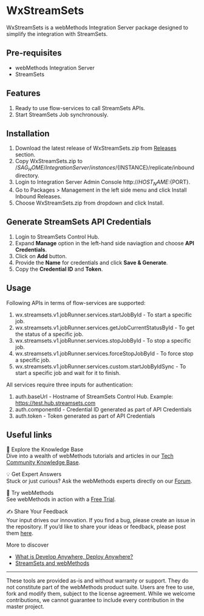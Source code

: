 # WxStreamSets
WxStreamSets is a  webMethods Integration Server package designed to simplify the integration with StreamSets.

## Pre-requisites
  - webMethods Integration Server
  - StreamSets

## Features
1.	Ready to use flow-services to call StreamSets APIs.
2.	Start StreamSets Job synchronously.
 
## Installation
1.	Download the latest release of WxStreamSets.zip from [Releases](https://github.com/SoftwareAG/WxStreamSets/releases) section.
2.	Copy WxStreamSets.zip to /${SAG_HOME}/IntegrationServer/instances/${INSTANCE}/replicate/inbound directory.
3.	Login to Integration Server Admin Console http://${HOST_NAME}:${PORT}.
4.	Go to Packages > Management in the left side menu and click Install Inbound Releases.
5.	Choose WxStreamSets.zip from dropdown and click Install.
   
## Generate StreamSets API Credentials
1. Login to StreamSets Control Hub.
2. Expand **Manage** option in the left-hand side naviagtion and choose **API Credentials**.
3. Click on **Add** button.
4. Provide the **Name** for credentials and click **Save & Generate**.
5. Copy the **Credential ID** and **Token**.

## Usage
Following APIs in terms of flow-services are supported:
1. wx.streamsets.v1.jobRunner.services.startJobById - To start a specific job.
2. wx.streamsets.v1.jobRunner.services.getJobCurrentStatusById - To get the status of a specific job.
3. wx.streamsets.v1.jobRunner.services.stopJobById - To stop a specific job.
4. wx.streamsets.v1.jobRunner.services.forceStopJobById - To force stop a specific job.
5. wx.streamsets.v1.jobRunner.services.custom.startJobByIdSync - To start a specific job and wait for it to finish.

All services require three inputs for authentication:
1. auth.baseUrl - Hostname of StreamSets Control Hub. Example: https://test.hub.streamsets.com
2. auth.componentId - Credential ID generated as part of API Credentials
3. auth.token - Token generated as part of API Credentials

## Useful links   

📘 Explore the Knowledge Base    
Dive into a wealth of webMethods tutorials and articles in our [Tech Community Knowledge Base](https://tech.forums.softwareag.com/tags/c/knowledge-base/6/webmethods).  

💡 Get Expert Answers    
Stuck or just curious? Ask the webMethods experts directly on our [Forum](https://tech.forums.softwareag.com/tags/c/forum/1/webMethods).  

🚀 Try webMethods    
See webMethods in action with a [Free Trial](https://techcommunity.softwareag.com/en_en/downloads.html).   

✍️ Share Your Feedback    
Your input drives our innovation. If you find a bug, please create an issue in the repository. If you’d like to share your ideas or feedback, please post them [here](https://tech.forums.softwareag.com/c/feedback/2).   

More to discover
* [What is Develop Anywhere, Deploy Anywhere?](https://tech.forums.softwareag.com/t/what-is-develop-anywhere-deploy-anywhere/284756)  
* [StreamSets and webMethods](https://tech.forums.softwareag.com/t/streamsets-and-webmethods/259638)  
______________________
These tools are provided as-is and without warranty or support. They do not constitute part of the webMethods product suite. Users are free to use, fork and modify them, subject to the license agreement. While we welcome contributions, we cannot guarantee to include every contribution in the master project.
